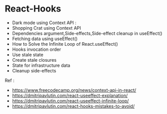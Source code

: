 # React-Hooks

- Dark mode using  Context API : 
- Shopping Crat using Context API
- Dependencies argument,Side-effects,Side-effect cleanup in useEffect()
- Fetching data using useEffect()
-  How to Solve the Infinite Loop of React.useEffect()
-  Hooks invocation order
-  Use stale state
-  Create stale closures
-  State for infrastructure data
-  Cleanup side-effects
  
 Ref :
 - https://www.freecodecamp.org/news/context-api-in-react/
 - https://dmitripavlutin.com/react-useeffect-explanation/
 - https://dmitripavlutin.com/react-useeffect-infinite-loop/
 - https://dmitripavlutin.com/react-hooks-mistakes-to-avoid/
